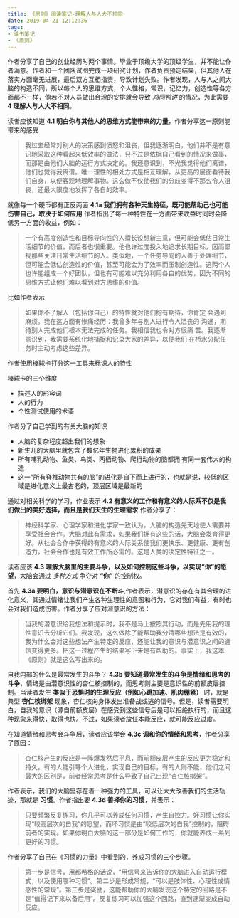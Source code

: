 ```yaml
---
title: 《原则》阅读笔记-理解人与人大不相同
date: 2019-04-21 12:12:36
tags:
- 读书笔记
- 《原则》
---
```


作者分享了自己的创业经历时两个事情。毕业于顶级大学的顶级学生，并不能让作者满意。作者和一个团队试图完成一项研究计划，作者负责预定结果，但其他人在落实方面毫无进展，最后双方互相指责，导致计划失败。作者发现，人与人之间大脑的构造不同，所以每个人的思维方式，个人性格，常识，记忆力，创造性等各方面都不一样，倘若不对人员做出合理的安排就会导致 *鸡同鸭讲* 的情况，为此需要 **4 理解人与人大不相同**。

读者应该知道 **4.1 明白你与其他人的思维方式能带来的力量**，作者分享这一原则能带来的感受

> 我过去经常对别人的决策感到愤怒和沮丧，但我逐渐明白，他们并不是有意识地采取这种看起来低效率的做法，只不过是依据自己看到的情况来做事，而那是由他们大脑的运行方式决定的。我还意识到，不光我觉得他们离谱，他们也觉得我离谱。唯一理性的相处方式是相互理解，从更高的层面看待我们自身，以便客观地理解事物。这么做不仅使我们的分歧变得不那么令人沮丧，还最大限度地发挥了各自的效率。

就像每一个硬币都有正反两面 **4.1a 我们拥有各种天生特征，既可能帮助己也可能伤害自己，取决于如何应用** 作者指出了每一种特性在一方面带来收益时同时会降低另一方面的收益，例如：

> 一个有高度创造性和目标导向性的人擅长设想新主意，但可能会低估日常生活细节的价值，而后者也很重要。他也许过度投入地追求长期目标，因而鄙视那些关注日常生活细节的人。类似地，一个任务导向的人善于处理细节，但可能会低估创造性的价值，甚至可能会为了效率而压制创造性。这两个人也许能组成一个好团队，但也有可能难以充分利用各自的优势，因为不同的思维方式让他们难以看到对方思维的价值。


比如作者表示

> 如果你不了解人（包括你自己）的特性就对他们抱有期待，你肯定
会遇到麻烦。我在这方面有惨痛经历：我曾多年与别人进行令人沮丧的
沟通，期待别人完成他们根本无法完成的任务。我相信我也令对方很痛
苦。我逐渐意识到，我需要系统化地捕捉和记录大家的差异，以便我们
在桥水分配任务时主动考虑这些差异。

作者使用棒球卡打分这一工具来标识人的特性

棒球卡的三个维度

- 描述人的形容词
- 人的行为
- 个性测试使用的术语

作者分了自己学到的有关大脑的知识

- 人脑的复杂程度超出我们的想象
- 新生儿的大脑里就包含了数亿年生物进化累积的成果
- 所有哺乳动物、鱼类、鸟类、两栖动物、爬行动物的脑都拥
有同一套伟大的构造
- 这一“所有脊椎动物共有的脑”的进化是自下而上进行的，也就是说，较低的区域是进化意义上最古老的，顶层区域是最新的

通过对相关科学的学习，作业表示 **4.2 有意义的工作和有意义的人际系不仅是我们做出的美好选择，而且是我们天生的生理需求** 作者分享了：

> 神经科学家、心理学家和进化学家一致认为，人脑的构造先天地使人需要并享受社会合作。大脑对此有需求，如果我们拥有这些的话，大脑会发育得更好。从社会合作中获得的有意义的人际关系使我们更快乐、更健康、更有创造力，社会合作也是有效工作所必需的。这是人类的决定性特征之一。

读者应该 **4.3 理解大脑里的主要斗争，以及如何控制这些斗争，以实现“你”的愿望**，大脑会通过 *多种方式* 争夺对 **“你”** 的控制权。

首先 **4.3a 要明白，意识与潜意识在不断斗**,作者表示，潜意识的存在有其合理的进化意义，其通过情绪让我们产生各种生理性的意图和行为，它对我们有益，有时也会对我们造成伤害。作者分享了应对潜意识的方法：

> 当我的潜意识给我想法和提示时，我不是马上按照其行动，而是先用我的理性意识去分析它们。我发现，这么做除了能帮助我分清哪些想法是有效的，我为什么会对这些想法产生特定的反应，还能让我的意识与潜意识之间的通信变得更多。把这一过程产生的结果写下来是有帮助的。事实上，我这本《原则》就是这么写出来的。

自我内部的什么是最常发生的斗争？ **4.3b 要知道最常发生的斗争是情绪和思考的斗争**，情绪是由潜意识性的杏仁核控制的，而思考则主要是意识性的前额皮层控制。当读者发生 **类似于恐惧时的生理反应（例如心跳加速、肌肉绷紧）** 时，就是典型 **杏仁核绑架** 现象，杏仁核向身体发出准备战或逃的信号。但是，读者需要明白，自我的意识（源自前额皮层）在感受到这些信号后是可以拒绝执行的，而且这种现象来得快，取得也快。不过，如果读者放任本能反应，就可能反应过度。

在知道情绪和思考会斗争后，读者应该学会 **4.3c 调和你的情绪和思考**，作者分享了原因：

> 杏仁核产生的反应是一阵爆发然后平息，而前额皮层产生的反应更为稳定和持久。有的人能引导个人进化，实现自己的目标，有的人则不能，他们之间最大的区别是，前者经常思考是什么导致了自己出现“杏仁核绑架”。

作者表示，我们的大脑里存在着一种强力的工具，可以让大大改善我们的生活轨迹，那就是 **习惯**。作者指出要 **4.3d 善择你的习惯**，并表示：

> 只要频繁反复练习，你几乎可以养成任何习惯，产生自控力。好习惯让你实现“较高层次的自我”的愿望，而坏习惯是由“较低层次的自我”控制的，阻碍前者的实现。如果你明白大脑的这一部分是如何工作的，你就能养成一系列更好的习惯。

作者分享了自己在《习惯的力量》中看到的，养成习惯的三个步骤。

> 第一步是信号，用都希格的话说，“用信号来告诉你的大脑进入自动运行模式，以及使用哪种习惯”。第二步是形成常规，“可以是肢体性、心理性或情感性的常规”。第三步是奖励，这能帮助你的大脑发现这个特定的回路是不是“值得记下来以备后用”。反复练习可以加强这个回路，直到逐渐变成自动反应。

